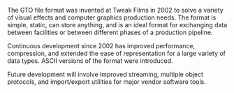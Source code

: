 The GTO file format was invented at Tweak Films in 2002 to solve a variety of visual effects and computer graphics production needs. The format is simple, static, can store anything, and is an ideal format for exchanging data between facilities or between different phases of a production pipeline.

Continuous development since 2002 has improved performance, compression, and extended the ease of representation for a large variety of data types. ASCII versions of the format were introduced.

Future development will involve improved streaming, multiple object protocols, and import/export utilities for major vendor software tools.
